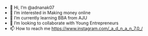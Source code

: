 - 👋 Hi, I’m @adnanak07
- 👀 I’m interested in Making money online
- 🌱 I’m currently learning BBA from AJU
- 💞️ I’m looking to collaborate with Young Entrepreneurs
- 📫 How to reach me 
https://www.instagram.com/_a_d_n_a_n_7.0_/
<!---
adnanak07/adnanak07 is a ✨ special ✨ repository because its `README.md` (this file) appears on your GitHub profile.
You can click the Preview link to take a look at your changes.
--->
